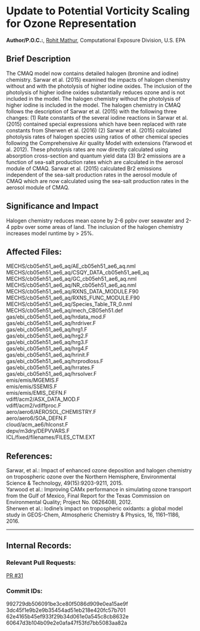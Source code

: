 # Update to Potential Vorticity Scaling for Ozone Representation

**Author/P.O.C.:**, [Rohit Mathur](mailto:mathur.rohit@epa.gov), Computational Exposure Division, U.S. EPA

## Brief Description 

The CMAQ model now contains detailed halogen (bromine and iodine) chemistry. Sarwar et al. (2015) examined the impacts of halogen chemistry without and with the photolysis of higher iodine oxides. The inclusion of the photolysis of higher iodine oxides substantially reduces ozone and is not included in the model. The halogen chemistry without the photolysis of higher iodine is included in the model. The halogen chemistry in CMAQ follows the description of Sarwar et al. (2015) with the following three changes: (1) Rate constants of the several iodine reactions in Sarwar et al. (2015) contained special expressions which have been replaced with rate constants from Sherwen et al. (2016) (2) Sarwar et al. (2015) calculated photolysis rates of halogen species using ratios of other chemical species following the Comprehensive Air quality Model with extensions (Yarwood et al. 2012). These photolysis rates are now directly calculated using absorption cross-section and quantum yield data (3) Br2 emissions are a function of sea-salt production rates which are calculated in the aerosol module of CMAQ. Sarwar et al. (2015) calculated Br2 emissions independent of the sea-salt production rates in the aerosol module of CMAQ which are now calculated using the sea-salt production rates in the aerosol module of CMAQ. 

## Significance and Impact

Halogen chemistry reduces mean ozone by 2-6 ppbv over seawater and 2-4 ppbv over some areas of land. The inclusion of the halogen chemistry increases model runtime by > 25%. 


## Affected Files:

MECHS/cb05eh51_ae6_aq/AE_cb05eh51_ae6_aq.nml   
MECHS/cb05eh51_ae6_aq/CSQY_DATA_cb05eh51_ae6_aq  
MECHS/cb05eh51_ae6_aq/GC_cb05eh51_ae6_aq.nml  
MECHS/cb05eh51_ae6_aq/NR_cb05eh51_ae6_aq.nml  
MECHS/cb05eh51_ae6_aq/RXNS_DATA_MODULE.F90   
MECHS/cb05eh51_ae6_aq/RXNS_FUNC_MODULE.F90   
MECHS/cb05eh51_ae6_aq/Species_Table_TR_0.nml   
MECHS/cb05eh51_ae6_aq/mech_CB05eh51.def   
gas/ebi_cb05eh51_ae6_aq/hrdata_mod.F   
gas/ebi_cb05eh51_ae6_aq/hrdriver.F   
gas/ebi_cb05eh51_ae6_aq/hrg1.F   
gas/ebi_cb05eh51_ae6_aq/hrg2.F   
gas/ebi_cb05eh51_ae6_aq/hrg3.F   
gas/ebi_cb05eh51_ae6_aq/hrg4.F   
gas/ebi_cb05eh51_ae6_aq/hrinit.F   
gas/ebi_cb05eh51_ae6_aq/hrprodloss.F   
gas/ebi_cb05eh51_ae6_aq/hrrates.F     
gas/ebi_cb05eh51_ae6_aq/hrsolver.F   
emis/emis/MGEMIS.F   
emis/emis/SSEMIS.F   
emis/emis/EMIS_DEFN.F   
vdiff/acm2/ASX_DATA_MOD.F   
vdiff/acm2/vdiffproc.F   
aero/aero6/AEROSOL_CHEMISTRY.F   
aero/aero6/SOA_DEFN.F   
cloud/acm_ae6/hlconst.F   
depv/m3dry/DEPVVARS.F   
ICL/fixed/filenames/FILES_CTM.EXT    


## References: 

Sarwar, et al.: Impact of enhanced ozone deposition and halogen chemistry on tropospheric ozone over the Northern Hemisphere, Environmental Science & Technology, 49(15):9203-9211, 2015.   
Yarwood et al.: Improving CAMx performance in simulating ozone transport from the Gulf of Mexico, Final Report for the Texas Commission on Environmental Quality; Project No. 0626408I, 2012.   
Sherwen et al.:  Iodine’s impact on tropospheric oxidants: a global model study in GEOS-Chem, Atmospheric Chemistry & Physics, 16, 1161–1186, 2016.  

-----
## Internal Records:

### Relevant Pull Requests: 
  [PR #31](/usepa/cmaq_dev/pull/31)

### Commit IDs:
992729db506091be3ce80f5086d909e0ea15ae9f  
3dc45f1e9b2e9b35454ad51eb218e420fc57b701  
62e4165b45ef933f29b34d061e0a545c8cb8632e  
60647d3b104b09e2e0afa47f53fd7bb5083aa82a    
